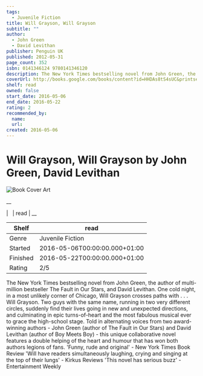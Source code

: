 ```yaml
---
tags:
  - Juvenile Fiction
title: Will Grayson, Will Grayson
subtitle: ""
author:
  - John Green
  - David Levithan
publisher: Penguin UK
published: 2012-05-31
page_count: 352
isbn: 0141346124 9780141346120
description: The New York Times bestselling novel from John Green, the author of multi-million bestseller The Fault in Our Stars, and David Levithan. One cold night, in a most unlikely corner of Chicago, Will Grayson crosses paths with . . . Will Grayson. Two guys with the same name, running in two very different circles, suddenly find their lives going in new and unexpected directions, and culminating in epic turns-of-heart and the most fabulous musical ever to grace the high-school stage. Told in alternating voices from two award-winning authors - John Green (author of The Fault in Our Stars) and David Levithan (author of Boy Meets Boy) - this unique collaborative novel features a double helping of the heart and humour that has won both authors legions of fans. 'Funny, rude and original' - New York Times Book Review 'Will have readers simultaneously laughing, crying and singing at the top of their lungs' - Kirkus Reviews 'This novel has serious buzz' - Entertainment Weekly
coverUrl: http://books.google.com/books/content?id=HHDAs8tS4sUC&printsec=frontcover&img=1&zoom=1&source=gbs_api
shelf: read
owned: false
start_date: 2016-05-06
end_date: 2016-05-22
rating: 2
recommended_by:
  name:
  url:
created: 2016-05-06
---
```


# Will Grayson, Will Grayson by John Green, David Levithan

![Book Cover Art](http://books.google.com/books/content?id=HHDAs8tS4sUC&printsec=frontcover&img=1&zoom=1&source=gbs_api)

__


| &nbsp; | read | __

| Shelf | read |
| --- | --- |
| Genre | Juvenile Fiction |
| Started | 2016-05-06T00:00:00.000+01:00 |
| Finished | 2016-05-22T00:00:00.000+01:00 |
| Rating | 2/5 |

The New York Times bestselling novel from John Green, the author of multi-million bestseller The Fault in Our Stars, and David Levithan. One cold night, in a most unlikely corner of Chicago, Will Grayson crosses paths with . . . Will Grayson. Two guys with the same name, running in two very different circles, suddenly find their lives going in new and unexpected directions, and culminating in epic turns-of-heart and the most fabulous musical ever to grace the high-school stage. Told in alternating voices from two award-winning authors - John Green (author of The Fault in Our Stars) and David Levithan (author of Boy Meets Boy) - this unique collaborative novel features a double helping of the heart and humour that has won both authors legions of fans. 'Funny, rude and original' - New York Times Book Review 'Will have readers simultaneously laughing, crying and singing at the top of their lungs' - Kirkus Reviews 'This novel has serious buzz' - Entertainment Weekly